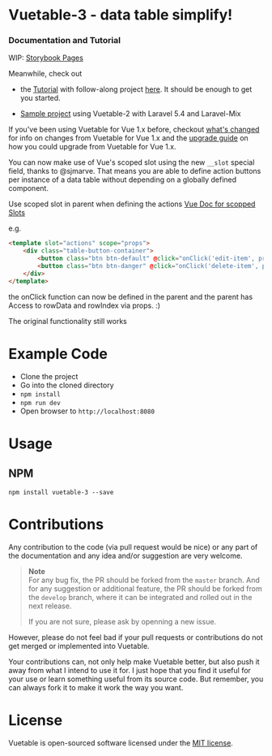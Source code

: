 # Vuetable-3 - data table simplify!

### Documentation and Tutorial

WIP: [Storybook Pages](https://github.com/mannyynag/vuetable-3/storybook)

Meanwhile, check out
- the [Tutorial](https://github.com/ratiw/vuetable-2-tutorial/wiki)
with follow-along project [here](https://github.com/ratiw/vuetable-2-tutorial). It should be enough to get you started.

- [Sample project](https://github.com/ratiw/vuetable-2-with-laravel-5.4) using Vuetable-2 with Laravel 5.4 and Laravel-Mix

If you've been using Vuetable for Vue 1.x before, checkout [what's changed](https://github.com/ratiw/vuetable-2/blob/master/changes.md) for info on changes from Vuetable for Vue 1.x and the [upgrade guide](https://github.com/ratiw/vuetable-2/blob/master/upgrade-guide.md) on how you could upgrade from Vuetable for Vue 1.x.

You can now make use of Vue's scoped slot using the new `__slot` special field, thanks to @sjmarve. That means you are able to define action buttons per instance of a data table without depending on a globally defined component.

Use scoped slot in parent when defining the actions [Vue Doc for scopped Slots](https://vuejs.org/v2/guide/components.html#Scoped-Slots)

e.g.
```html
<template slot="actions" scope="props">
    <div class="table-button-container">
        <button class="btn btn-default" @click="onClick('edit-item', props.rowData)"><i class="fa fa-edit"></i> View</button>&nbsp;&nbsp;
        <button class="btn btn-danger" @click="onClick('delete-item', props.rowData)"><i class="fa fa-remove"></i> Edit</button>&nbsp;&nbsp;
    </div>
</template>
```

the onClick function can now be defined in the parent and the parent has Access to rowData and rowIndex via props. :)

The original functionality still works

# Example Code
- Clone the project
- Go into the cloned directory
- `npm install`
- `npm run dev`
- Open browser to `http://localhost:8080`

# Usage
## NPM

```shell
npm install vuetable-3 --save
```


# Contributions
Any contribution to the code (via pull request would be nice) or any part of the documentation and any idea and/or suggestion are very welcome.

> __Note__    
> For any bug fix, the PR should be forked from the `master` branch. And for any suggestion or additional feature, the PR should be forked from the `develop` branch, where it can be integrated and rolled out in the next release.  
>
> If you are not sure, please ask by openning a new issue. 

However, please do not feel bad if your pull requests or contributions do not get merged or implemented into Vuetable.

Your contributions can, not only help make Vuetable better, but also push it away from what I intend to use it for. I just hope that you find it useful for your use or learn something useful from its source code. But remember, you can always fork it to make it work the way you want.

# License
Vuetable is open-sourced software licensed under the [MIT license](http://opensource.org/licenses/MIT).
